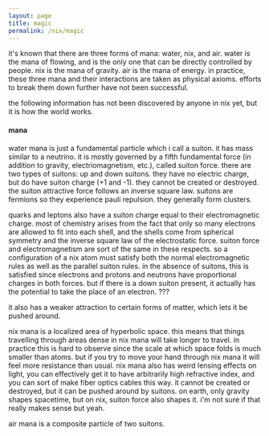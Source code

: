 ```yaml
---
layout: page
title: magic
permalink: /nix/magic
---
```


it's known that there are three forms of mana: water, nix, and air. water is the mana of flowing, and is the only one that can be directly controlled by people. nix is the mana of gravity. air is the mana of energy. in practice, these three mana and their interactions are taken as physical axioms. efforts to break them down further have not been successful. 

the following information has not been discovered by anyone in nix yet, but it is how the world works.

#### mana

water mana is just a fundamental particle which i call a suiton. it has mass similar to a neutrino. it is mostly governed by a fifth fundamental force (in addition to gravity, electriomagnetism, etc.), called suiton force. there are two types of suitons: up and down suitons. they have no electric charge, but do have suiton charge (+1 and -1). they cannot be created or destroyed. the suiton attractive force follows an inverse square law. suitons are fermions so they experience pauli repulsion. they generally form clusters. 

quarks and leptons also have a suiton charge equal to their electromagnetic charge. most of chemistry arises from the fact that only so many electrons are allowed to fit into each shell, and the shells come from spherical symmetry and the inverse square law of the electrostatic force. suiton force and electromagnetism are sort of the same in these respects. so a configuration of a nix atom must satisfy both the normal electromagnetic rules as well as the parallel suiton rules. in the absence of suitons, this is satisfied since electrons and protons and neutrons have proportional charges in both forces. but if there is a down suiton present, it actually has the potential to take the place of an electron. ???

it also has a weaker attraction to certain forms of matter, which lets it be pushed around. 

nix mana is a localized area of hyperbolic space. this means that things travelling through areas dense in nix mana will take longer to travel. in practice this is hard to observe since the scale at which space folds is much smaller than atoms. but if you try to move your hand through nix mana it will feel more resistance than usual. nix mana also has weird lensing effects on light, you can effectively get it to have arbitrarily high refractive index, and you can sort of make fiber optics cables this way. it cannot be created or destroyed, but it can be pushed around by suitons. on earth, only gravity shapes spacetime, but on nix, suiton force also shapes it. i'm not sure if that really makes sense but yeah.

air mana is a composite particle of two suitons. 
